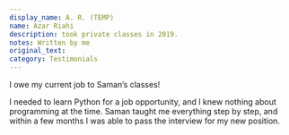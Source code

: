 ```yaml
---
display_name: A. R. (TEMP)
name: Azar Riahi
description: took private classes in 2019.
notes: Written by me
original_text: 
category: Testimonials
---
```

I owe my current job to Saman’s classes!

I needed to learn Python for a job opportunity, and I knew nothing about programming at the time. Saman taught me everything step by step, and within a few months I was able to pass the interview for my new position.
